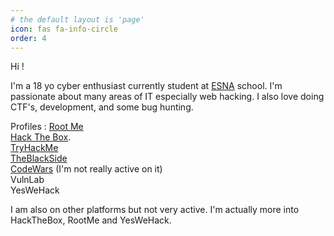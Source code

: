 ```yaml
---
# the default layout is 'page'
icon: fas fa-info-circle
order: 4
---
```


Hi !

I'm a 18 yo cyber enthusiast currently student at [ESNA](https://esna.bzh/) school.
I'm passionate about many areas of IT especially web hacking. I also love doing CTF's, development, and some bug hunting.

Profiles :
[Root Me](https://www.root-me.org/Ap4sh)  
[Hack The Box](https://app.hackthebox.com/profile/377742).  
[TryHackMe](https://tryhackme.com/p/Ap4sh)  
[TheBlackSide](https://theblackside.fr/profil/Ap4sh)  
[CodeWars](https://www.codewars.com/users/Ap4sh) (I'm not really active on it)  
VulnLab  
YesWeHack  

I am also on other platforms but not very active. I'm actually more into HackTheBox, RootMe and YesWeHack.
